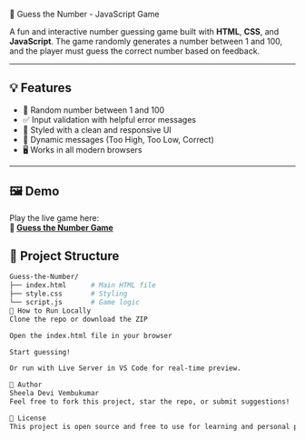  🎯 Guess the Number - JavaScript Game

A fun and interactive number guessing game built with **HTML**, **CSS**, and **JavaScript**. The game randomly generates a number between 1 and 100, and the player must guess the correct number based on feedback.

---

## 💡 Features

- 🔢 Random number between 1 and 100
- ✅ Input validation with helpful error messages
- 🎨 Styled with a clean and responsive UI
- 📣 Dynamic messages (Too High, Too Low, Correct)
- 🖥️ Works in all modern browsers

---

## 🖼️ Demo

Play the live game here:  
**🔗 [Guess the Number Game](https://sheeladevi-1.github.io/Guess-the-Number/)**  


## 📁 Project Structure

```bash
Guess-the-Number/
├── index.html      # Main HTML file
├── style.css       # Styling
└── script.js       # Game logic
🚀 How to Run Locally
Clone the repo or download the ZIP

Open the index.html file in your browser

Start guessing!

Or run with Live Server in VS Code for real-time preview.

🧠 Author
Sheela Devi Vembukumar
Feel free to fork this project, star the repo, or submit suggestions!

📜 License
This project is open source and free to use for learning and personal projects.

